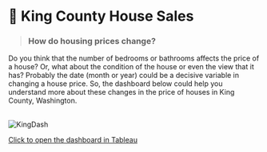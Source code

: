 # 🏡 King County House Sales

> ### How do housing prices change?

Do you think that the number of bedrooms or bathrooms affects the price of a house? Or, what about the condition of the house or even the view that it has? Probably the date (month or year) could be a decisive variable in changing a house price. So, the dashboard below could help you understand more about these changes in the price of houses in King County, Washington.
</br></br>

![KingDash](https://github.com/MCDC172/DS-Journey/assets/133555383/fed9d507-076d-47cc-8352-5ee8e67b58a8)

[Click to open the dashboard in Tableau](https://public.tableau.com/shared/6G5CTQ5X5?:display_count=n&:origin=viz_share_link) 
